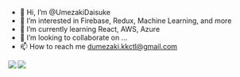 - 👋 Hi, I’m @UmezakiDaisuke
- 👀 I’m interested in Firebase, Redux, Machine Learning, and more
- 🌱 I’m currently learning React, AWS, Azure
- 💞️ I’m looking to collaborate on ...
- 📫 How to reach me dumezaki.kkctl@gmail.com

<!--- Github Stats Card --->
<a href="https://github.com/UmezakiDaisuke">
  <img align="left" src="https://github-readme-stats.vercel.app/api?username=UmezakiDaisuke&show_icons=true&count_private=true&theme=react" />
</a>
<!--- Github Languages Card --->
<a href="https://github.com/UmezakiDaisuke">
  <img align="left" src="https://github-readme-stats.vercel.app/api/top-langs/?username=UmezakiDaisuke&layout=compact&theme=react" />
</a>
<!---
UmezakiDaisuke/UmezakiDaisuke is a ✨ special ✨ repository because its `README.md` (this file) appears on your GitHub profile.
You can click the Preview link to take a look at your changes.
--->
